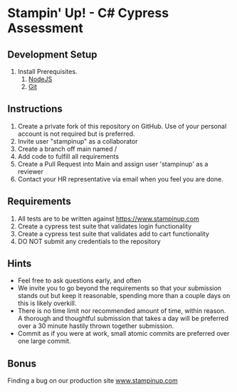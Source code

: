 # Stampin' Up! - C# Cypress Assessment

## Development Setup
1. Install Prerequisites.
   1. [NodeJS](https://nodejs.org/en/download/) 
   2. [Git](https://git-scm.com/)

## Instructions
   1. Create a private fork of this repository on GitHub. Use of your personal account is not required but is preferred. 
   2. Invite user "stampinup" as a collaborator
   3. Create a branch off main named <yourusername>/<appropriate branch name>
   4. Add code to fulfill all requirements
   5. Create a Pull Request into Main and assign user 'stampinup' as a reviewer
   6. Contact your HR representative via email when you feel you are done.

## Requirements
1. All tests are to be written against https://www.stampinup.com
2. Create a cypress test suite that validates login functionality
3. Create a cypress test suite that validates add to cart functionality
4. DO NOT submit any credentials to the repository

## Hints
- Feel free to ask questions early, and often
- We invite you to go beyond the requirements so that your submission stands out but keep it reasonable, spending more than a couple days on this is likely overkill.
- There is no time limit nor recommended amount of time, within reason. A thorough and thoughtful submission that takes a day will be preferred over a 30 minute hastily thrown together submission. 
- Commit as if you were at work, small atomic commits are preferred over one large commit.


## Bonus
Finding a bug on our production site www.stampinup.com



